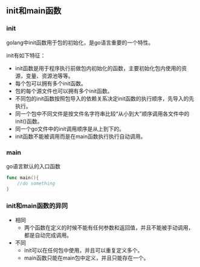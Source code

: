 ## init和main函数

### init

golang中init函数用于包的初始化，是go语言重要的一个特性。

init有如下特征：

- init函数是用于程序执行前做包内初始化的函数，主要初始化包内使用的资源，变量、资源池等等。
- 每个包可以拥有多个init函数。
- 包的每个源文件也可以拥有多个init函数。
- 不同包的init函数按照包导入的依赖关系决定init函数的执行顺序，先导入的先执行。
- 同一个包中不同文件是按文件名字符串比较“从小到大”顺序调用各文件中的init()函数。
- 同一个go文件中的init调用顺序是从上到下的。
- init函数不能被调用而是在main函数执行执行自动调用。



### main

go语言默认的入口函数

```go
func main(){
	//do something
}
```



### init和main函数的异同

- 相同
  - 两个函数在定义的时候不能有任何参数和返回值，并且不能被手动调用，都是自动完成调用。
- 不同
  - init可以在任何包中使用，并且可以重复定义多个。
  - main函数只能在main包中定义，并且只能存在一个。

